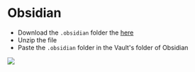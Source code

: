 # Obsidian

- Download the `.obsidian` folder the [here](https://github.com/ShivanshShukla01/Customizations/raw/main/Obsidian/.obsidian.zip)
- Unzip the file
- Paste the `.obsidian` folder in the Vault's folder of Obsidian

![](https://i.imgur.com/O5iznru.png)
